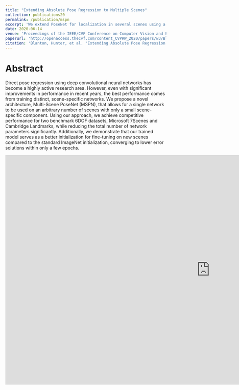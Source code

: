 ```yaml
---
title: "Extending Absolute Pose Regression to Multiple Scenes"
collection: publications20
permalink: /publication/mspn
excerpt: 'We extend PoseNet for localization in several scenes using a single CNN.'
date: 2020-06-14
venue: 'Proceedings of the IEEE/CVF Conference on Computer Vision and Pattern Recognition Workshops'
paperurl: 'http://openaccess.thecvf.com/content_CVPRW_2020/papers/w3/Blanton_Extending_Absolute_Pose_Regression_to_Multiple_Scenes_CVPRW_2020_paper.pdf'
citation: 'Blanton, Hunter, et al. "Extending Absolute Pose Regression to Multiple Scenes." Proceedings of the IEEE/CVF Conference on Computer Vision and Pattern Recognition Workshops. 2020.'
---
```


# Abstract
Direct pose regression using deep convolutional neural networks has become a highly active research area. However, even with significant improvements in performance in recent years, the best performance comes from training distinct, scene-specific networks. We propose a novel architecture, Multi-Scene PoseNet (MSPN), that allows for a single network to be used on an arbitrary number of scenes with only a small scene-specific component. Using our approach, we achieve competitive performance for two benchmark 6DOF datasets, Microsoft 7Scenes and Cambridge Landmarks, while reducing the total number of network parameters significantly. Additionally, we demonstrate that our trained model serves as a better initialization for fine-tuning on new scenes compared to the standard ImageNet initialization, converging to lower error solutions within only a few epochs.

<iframe width="1280" height="720" src="https://www.youtube.com/embed/CeYArlXR_9E" frameborder="0" allow="accelerometer; autoplay; encrypted-media; gyroscope; picture-in-picture" allowfullscreen></iframe>
